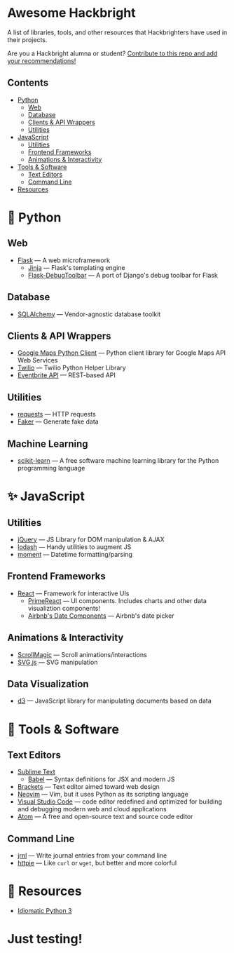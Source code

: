 # Awesome Hackbright

A list of libraries, tools, and other resources that Hackbrighters have used in
their projects.

Are you a Hackbright alumna or student?
[Contribute to this repo and add your recommendations!](https://github.com/atrnh/awesome-hackbright/wiki)

## Contents

- [Python](#-python)
  - [Web](#web)
  - [Database](#database)
  - [Clients &amp; API Wrappers](#clients--api-wrappers)
  - [Utilities](#utilities)
- [JavaScript](#-javascript)
  - [Utilities](#utilities-1)
  - [Frontend Frameworks](#frontend-frameworks)
  - [Animations &amp; Interactivity](#animations--interactivity)
- [Tools &amp; Software](#-tools--software)
  - [Text Editors](#text-editors)
  - [Command Line](#command-line)
- [Resources](#-resources)

# 🐍 Python

## Web

- [Flask](http://flask.pocoo.org/) &mdash; A web microframework
  - [Jinja](http://jinja.pocoo.org/) &mdash; Flask's templating engine
  - [Flask-DebugToolbar](http://github.com/mgood/flask-debugtoolbar/) &mdash; A port of
    Django's debug toolbar for Flask

## Database

- [SQLAlchemy](https://www.sqlalchemy.org/) &mdash; Vendor-agnostic database toolkit

## Clients &amp; API Wrappers

- [Google Maps Python Client](https://github.com/googlemaps/google-maps-services-python)
  &mdash; Python client library for Google Maps API Web Services
- [Twilio](https://www.twilio.com/docs/libraries/python) &mdash; Twilio Python Helper Library 
- [Eventbrite API](https://www.eventbrite.com/platform/api)
&mdash; REST-based API
  
## Utilities

- [requests](http://docs.python-requests.org/en/master/) &mdash; HTTP requests
- [Faker](https://faker.readthedocs.io/en/stable/) &mdash; Generate fake data

## Machine Learning 
- [scikit-learn](https://scikit-learn.org/stable/) &mdash;  A free software machine learning library for the Python programming language

# ✨ JavaScript

## Utilities

- [jQuery](https://jquery.com/) &mdash; JS Library for DOM manipulation & AJAX
- [lodash](https://lodash.com/) &mdash; Handy utilities to augment JS
- [moment](https://momentjs.com/) &mdash; Datetime formatting/parsing

## Frontend Frameworks

- [React](https://reactjs.org/) &mdash; Framework for interactive UIs
  - [PrimeReact](https://www.primefaces.org/primereact/#/) &mdash; UI components.
    Includes charts and other data visualiztion components!
  - [Airbnb's Date Components](https://github.com/airbnb/react-dates) &mdash; Airbnb's
    date picker

## Animations &amp; Interactivity

- [ScrollMagic](http://scrollmagic.io/) &mdash; Scroll animations/interactions
- [SVG.js](https://svgjs.com/docs/2.7/) &mdash; SVG manipulation

## Data Visualization
- [d3](https://d3js.org/) &mdash; JavaScript library for manipulating documents based on data

# 🍴 Tools &amp; Software

## Text Editors

- [Sublime Text](https://www.sublimetext.com/)
  - [Babel](https://packagecontrol.io/packages/Babel) &mdash; Syntax definitions for JSX and modern JS
- [Brackets](http://brackets.io/) &mdash; Text editor aimed toward web design
- [Neovim](https://neovim.io/) &mdash; Vim, but it uses Python as its scripting language
- [Visual Studio Code](https://code.visualstudio.com/) &mdash; code editor redefined and optimized for building and debugging modern web and cloud applications
- [Atom](https://atom.io/) &mdash; A free and open-source text and source code editor

## Command Line

- [jrnl](http://jrnl.sh/) &mdash; Write journal entries from your command line
- [httpie](https://httpie.org/) &mdash; Like `curl` or `wget`, but better and more colorful

# 🍎 Resources

- [Idiomatic Python 3](https://github.com/jerry-git/learn-python3#idiomatic-python)

# Just testing! 
